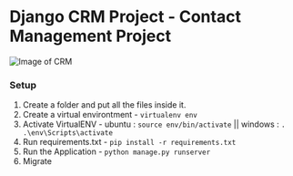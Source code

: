 # Django CRM Project - Contact Management Project

![Image of CRM](https://studygyaan.com/wp-content/uploads/2020/02/Django-CRM-Website.jpg)

### Setup

1. Create a folder and put all the files inside it.
2. Create a virtual environtment - `virtualenv env`
3. Activate VirtualENV - ubuntu : `source env/bin/activate` || windows : `. .\env\Scripts\activate`
4. Run requirements.txt - `pip install -r requirements.txt`
5. Run the Application - `python manage.py runserver`
6. Migrate
